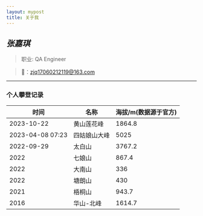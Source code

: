 ```yaml
---
layout: mypost
title: 关于我
---
```

## *张嘉琪*

>职业: QA Engineer

>📮：[zjq17060212119@163.com](zjq17060212119@163.com)

-----
### 个人攀登记录

| 时间             | 名称         | 海拔/m(数据源于官方) |
| ---------------- | ------------ | -------------------- |
| 2023-10-22 | 黄山莲花峰 | 1864.8                 |
| 2023-04-08 07:23 | 四姑娘山大峰 | 5025                 |
| 2022-09-29 | 太白山       | 3767.2               |
| 2022             | 七娘山       | 867.4                |
| 2022             | 大南山       | 336                  |
| 2022             | 塘朗山       | 430                  |
| 2021             | 梧桐山       | 943.7                |
| 2016             | 华山-北峰    | 1614.7               |
